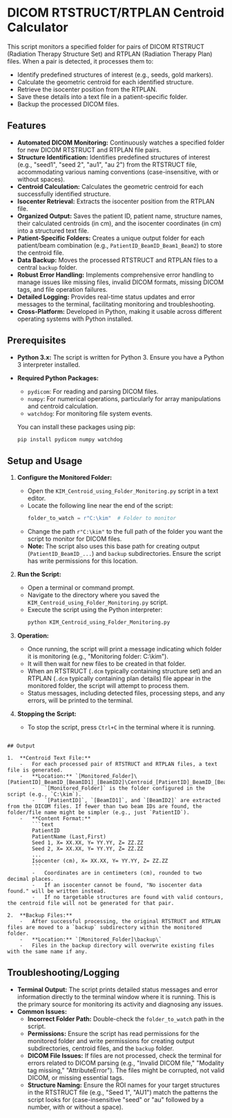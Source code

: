 # DICOM RTSTRUCT/RTPLAN Centroid Calculator

This script monitors a specified folder for pairs of DICOM RTSTRUCT (Radiation Therapy Structure Set) and RTPLAN (Radiation Therapy Plan) files. When a pair is detected, it processes them to:
- Identify predefined structures of interest (e.g., seeds, gold markers).
- Calculate the geometric centroid for each identified structure.
- Retrieve the isocenter position from the RTPLAN.
- Save these details into a text file in a patient-specific folder.
- Backup the processed DICOM files.

## Features

-   **Automated DICOM Monitoring:** Continuously watches a specified folder for new DICOM RTSTRUCT and RTPLAN file pairs.
-   **Structure Identification:** Identifies predefined structures of interest (e.g., "seed1", "seed 2", "au1", "au 2") from the RTSTRUCT file, accommodating various naming conventions (case-insensitive, with or without spaces).
-   **Centroid Calculation:** Calculates the geometric centroid for each successfully identified structure.
-   **Isocenter Retrieval:** Extracts the isocenter position from the RTPLAN file.
-   **Organized Output:** Saves the patient ID, patient name, structure names, their calculated centroids (in cm), and the isocenter coordinates (in cm) into a structured text file.
-   **Patient-Specific Folders:** Creates a unique output folder for each patient/beam combination (e.g., `PatientID_BeamID_Beam1_Beam2`) to store the centroid file.
-   **Data Backup:** Moves the processed RTSTRUCT and RTPLAN files to a central `backup` folder.
-   **Robust Error Handling:** Implements comprehensive error handling to manage issues like missing files, invalid DICOM formats, missing DICOM tags, and file operation failures.
-   **Detailed Logging:** Provides real-time status updates and error messages to the terminal, facilitating monitoring and troubleshooting.
-   **Cross-Platform:** Developed in Python, making it usable across different operating systems with Python installed.

## Prerequisites

-   **Python 3.x:** The script is written for Python 3. Ensure you have a Python 3 interpreter installed.
-   **Required Python Packages:**
    -   `pydicom`: For reading and parsing DICOM files.
    -   `numpy`: For numerical operations, particularly for array manipulations and centroid calculation.
    -   `watchdog`: For monitoring file system events.

    You can install these packages using pip:
    ```bash
    pip install pydicom numpy watchdog
    ```

## Setup and Usage

1.  **Configure the Monitored Folder:**
    -   Open the `KIM_Centroid_using_Folder_Monitoring.py` script in a text editor.
    -   Locate the following line near the end of the script:
        ```python
        folder_to_watch = r"C:\kim"  # Folder to monitor
        ```
    -   Change the path `r"C:\kim"` to the full path of the folder you want the script to monitor for DICOM files.
    -   **Note:** The script also uses this base path for creating output (`PatientID_BeamID_...`) and `backup` subdirectories. Ensure the script has write permissions for this location.

2.  **Run the Script:**
    -   Open a terminal or command prompt.
    -   Navigate to the directory where you saved the `KIM_Centroid_using_Folder_Monitoring.py` script.
    -   Execute the script using the Python interpreter:
        ```bash
        python KIM_Centroid_using_Folder_Monitoring.py
        ```

3.  **Operation:**
    -   Once running, the script will print a message indicating which folder it is monitoring (e.g., "Monitoring folder: C:\kim").
    -   It will then wait for new files to be created in that folder.
    -   When an RTSTRUCT (`.dcm` typically containing structure set) and an RTPLAN (`.dcm` typically containing plan details) file appear in the monitored folder, the script will attempt to process them.
    -   Status messages, including detected files, processing steps, and any errors, will be printed to the terminal.

4.  **Stopping the Script:**
    -   To stop the script, press `Ctrl+C` in the terminal where it is running.
```

## Output

1.  **Centroid Text File:**
    -   For each processed pair of RTSTRUCT and RTPLAN files, a text file is generated.
    -   **Location:** `[Monitored_Folder]\[PatientID]_BeamID_[BeamID1]_[BeamID2]\Centroid_[PatientID]_BeamID_[BeamID1]_[BeamID2].txt`
        -   `[Monitored_Folder]` is the folder configured in the script (e.g., `C:\kim`).
        -   `[PatientID]`, `[BeamID1]`, and `[BeamID2]` are extracted from the DICOM files. If fewer than two beam IDs are found, the folder/file name might be simpler (e.g., just `PatientID`).
    -   **Content Format:**
        ```text
        PatientID
        PatientName (Last,First)
        Seed 1, X= XX.XX, Y= YY.YY, Z= ZZ.ZZ
        Seed 2, X= XX.XX, Y= YY.YY, Z= ZZ.ZZ
        ...
        Isocenter (cm), X= XX.XX, Y= YY.YY, Z= ZZ.ZZ
        ```
        -   Coordinates are in centimeters (cm), rounded to two decimal places.
        -   If an isocenter cannot be found, "No isocenter data found." will be written instead.
        -   If no targetable structures are found with valid contours, the centroid file will not be generated for that pair.

2.  **Backup Files:**
    -   After successful processing, the original RTSTRUCT and RTPLAN files are moved to a `backup` subdirectory within the monitored folder.
    -   **Location:** `[Monitored_Folder]\backup\`
    -   Files in the backup directory will overwrite existing files with the same name if any.
```

## Troubleshooting/Logging

-   **Terminal Output:** The script prints detailed status messages and error information directly to the terminal window where it is running. This is the primary source for monitoring its activity and diagnosing any issues.
-   **Common Issues:**
    -   **Incorrect Folder Path:** Double-check the `folder_to_watch` path in the script.
    -   **Permissions:** Ensure the script has read permissions for the monitored folder and write permissions for creating output subdirectories, centroid files, and the `backup` folder.
    -   **DICOM File Issues:** If files are not processed, check the terminal for errors related to DICOM parsing (e.g., "Invalid DICOM file," "Modality tag missing," "AttributeError"). The files might be corrupted, not valid DICOM, or missing essential tags.
    -   **Structure Naming:** Ensure the ROI names for your target structures in the RTSTRUCT file (e.g., "Seed 1", "AU1") match the patterns the script looks for (case-insensitive "seed" or "au" followed by a number, with or without a space).
```
